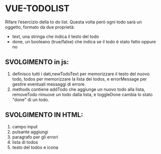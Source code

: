 VUE-TODOLIST
===
Rifare l’esercizio della to do list.
Questa volta però ogni todo sarà un oggetto, formato da due proprietà:
- text, una stringa che indica il testo del todo
- done, un booleano (true/false) che indica se il todo è stato fatto oppure no
## SVOLGIMENTO in js:
1. definisco tutti i dati,newTodoText per memorizzare il testo del nuovo todo, todos per memorizzare la lista dei todos, e errorMessage per gestire eventuali messaggi di errore.
2. methods contiene addTodo che aggiunge un nuovo todo alla lista, removeTodo rimuove un todo dalla lista, e toggleDone cambia lo stato "done" di un todo.
## SVOLGIMENTO IN HTML:
1. campo input 
2. pulsante aggiungi
3. paragrafo per gli errori
4. lista di todos
5. testo del todos e icona
 